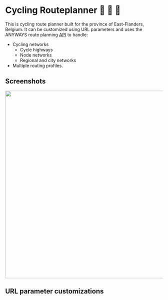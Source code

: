 # Cycling Routeplanner :bicyclist: :bicyclist: :bicyclist:

This is cycling route planner built for the province of East-Flanders, Belgium. It can be customized using URL parameters and uses the ANYWAYS route planning [API](https://docs.anyways.eu/routing-api/) to handle:

- Cycling networks
  - Cycle highways
  - Node networks
  - Regional and city networks
- Multiple routing profiles.

## Screenshots

<img src="https://github.com/anyways-open/cycling-routeplanner/raw/master/docs/screenshots/screenshot01.png" width="600"/>

## URL parameter customizations

